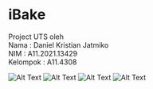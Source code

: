 # iBake
Project UTS oleh<br />
Nama      : Daniel Kristian Jatmiko<br />
NIM       : A11.2021.13429<br />
Kelompok  : A11.4308<br />

![Alt Text](https://github.com/NoxiousST/iBake/blob/master/Demo/LoginRegister.gif)
![Alt Text](https://github.com/NoxiousST/iBake/blob/master/Demo/Dashboard_AdobeExpress.gif)
![Alt Text](https://github.com/NoxiousST/iBake/blob/master/Demo/Desc_AdobeExpress.gif)
![Alt Text](https://github.com/NoxiousST/iBake/blob/master/Demo/Menu_AdobeExpress.gif)
